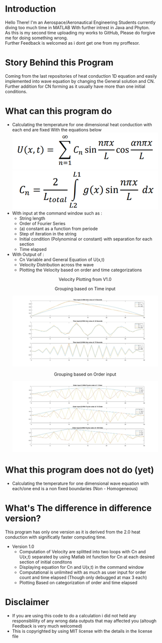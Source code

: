 # Introduction
Hello There! 
I'm an Aerospace/Aeronautical Engineering Students currently diving too much time in MATLAB With further intrest in Java and Phyton.<br>
As this is my second time uploading my works to GitHub, Please do forgive me for doing something wrong.<br>
Further Feedback is welcomed as i dont get one from my proffesor.<br>

# Story Behind this Program
Coming from the last repositories of heat conduction 1D equation and easily implemented into wave equation by changing the General solution and CN.<br>
Further addition for CN forming as it usually have more than one initial conditions. <br>

# What can this program do
- Calculating the temperature for one dimensional heat conduction with each end are fixed With the equations below<br>
  <img src = "https://github.com/mluckyw/AN_wave_eq_1D/blob/main/Wave_Equation_Homogeneous_test_run/General_equation.PNG" /><br>
  <img src = "https://github.com/mluckyw/AN_wave_eq_1D/blob/main/Wave_Equation_Homogeneous_test_run/Cn_value.PNG" /><br>
- With input at the command window such as :<br>
  - String length<br>
  - Order of Fourier Series<br>
  - (a) constant as a function from periode<br>
  - Step of iteration in the string<br>
  - Initial condition (Polynominal or constant) with separation for each section<br>
  - Time elapsed<br>
- With Output of : <br>
  - Cn Variable and General Equation of U(x,t)<br>
  - Velocity Distribution across the wave<br>
  - Plotting the Velocity based on order and time categorizations<br>
  <p align = "center"> Velocity Plotting from V1.0 <p/>
  <p align = "center"> Grouping based on Time input <p/>
  <img src = "https://github.com/mluckyw/AN_wave_eq_1D/blob/main/Wave_Equation_Homogeneous_test_run/Wave_Equation_Homogeneous_1D_V1_0_Time_Based.jpg" />
  <p align = "center"> Grouping based on Order input  <p/>
  <img src = "https://github.com/mluckyw/AN_wave_eq_1D/blob/main/Wave_Equation_Homogeneous_test_run/Wave_Equation_Homogeneous_1D_V1_0_Order_Based.jpg" />

# What this program does not do (yet)
- Calculating the temperature for one dimensional wave equation with each/one end is a non fixed boundaries (Non - Homogeneous)<br>

# What's The difference in difference version? <br>
This program has only one version as it is derived from the 2.0 heat conduction with significatly faster computing time.<br>
- Version 1.0 <br>
  - Computation of Velocity are splitted into two loops with Cn and U(x,t) separated by using Matlab int function for Cn at each desired section of initial conditons<br>
  - Displaying equation for Cn and U(x,t) in the command window<br>
  - Computational is unlimited with as much as user input for order count and time elapsed (Though only debugged at max 3 each)<br>
  - Plotting Based on categorization of order and time elapsed<br>

# Disclaimer
- If you are using this code to do a calculation i did not held any responsiblility of any wrong data outputs that may affected you (altough Feedback is very much welcomed)<br>
- This is copyrighted by using MIT license with the details in the license file<br>
